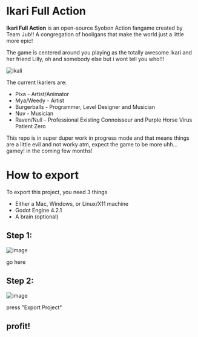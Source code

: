 # Ikari Full Action
**Ikari Full Action** is an open-source Syobon Action fangame created by Team Jub!! A congregation of hooligans that make the world just a little more epic!

The game is centered around you playing as the totally awesome Ikari and her friend Lilly, oh and somebody else but i wont tell you who!!!

![ikali](https://github.com/Burgerballs/ikarifullaction/assets/107233412/4db3bd3c-1471-44b4-9445-079e8b927c4c)

The current Ikariers are:
* Pixa - Artist/Animator
*  Mya/Weedy - Artist
*  Burgerballs - Programmer, Level Designer and Musician
*  Nuv - Musician
*  Raven/Null - Professional Existing Connoisseur and Purple Horse Virus Patient Zero

This repo is in super duper work in progress mode and that means things are a little evil and not worky atm, expect the game to be more uhh... gamey! in the coming few months!

# How to export

To export this project, you need 3 things

- Either a Mac, Windows, or Linux/X11 machine
- Godot Engine 4.2.1
- A brain (optional)

## Step 1:

![image](https://github.com/Burgerballs/ikarifullaction/assets/107233412/bc067845-da0a-4966-b6ea-271d1a1cec99)

go here

## Step 2:

![image](https://github.com/Burgerballs/ikarifullaction/assets/107233412/c500b8eb-6239-43fc-8d45-f27901bd331e)

press "Export Project"

## profit!
